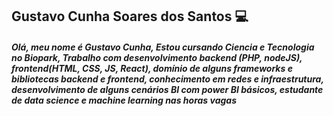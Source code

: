 ## Gustavo Cunha Soares dos Santos 💻

##### Olá, meu nome é Gustavo Cunha, Estou cursando Ciencia e Tecnologia no Biopark, Trabalho com desenvolvimento backend (PHP, nodeJS), frontend(HTML, CSS, JS, React), domínio de alguns frameworks e bibliotecas backend e frontend, conhecimento em redes e infraestrutura, desenvolvimento de alguns cenários BI com power BI básicos, estudante de data science e machine learning nas horas vagas
